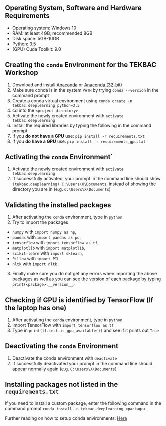 ## Operating System, Software and Hardware Requirements
* Operating system: Windows 10
* RAM: at least 4GB, recommended 8GB
* Disk space: 5GB-10GB
* Python: 3.5
* (GPU) Cuda Toolkit: 9.0

## Creating the `conda` Environment for the TEKBAC Workshop

1. Download and install [Anaconda](https://repo.continuum.io/archive/Anaconda3-4.2.0-Windows-x86_64.exe) or [Anaconda (32-bit)](https://repo.continuum.io/archive/Anaconda3-4.2.0-Windows-x86.exe)
2. Make sure conda is in the system `PATH` by trying `conda --version` in the command prompt
3. Create a conda virtual environment using `conda create -n tekbac.deeplearning python=3.5`
4. cd into the `<project directory>`
5. Activate the newly created environment with `activate tekbac.deeplearning`
6. Install the required libraries by typing the following in the command prompt
7. If you **do not have a GPU** use: `pip install -r requirements.txt`
8. If you **do have a GPU** use: `pip install -r requirements_gpu.txt`

## Activating the `conda` Environment`
1. Activate the newly created environment with `activate tekbac.deeplearning`
2. If successfully activated, your prompt in the command line should show `(tekbac.deeplearning) C:\Users\X\Documents`, instead of showing the directory you are in (e.g. `C:\Users\X\Documents`)

## Validating the installed packages
1. After activating the `conda` environment, type in `python`
2. Try to import the packages 
  * `numpy` with `import numpy as np`, 
  * `pandas` with `import pandas as pd`, 
  * `tensorflow` with `import tensorflow as tf`, 
  * `matplotlib` with `import matplotlib`, 
  * `scikit-learn` with `import sklearn`, 
  * `Pillow` with `import PIL`
  * `nltk` with `import nltk`
3. Finally make sure you do not get any errors when importing the above packages as well as you can see the version of each package by typing `print(<package>.__version__)`

## Checking if GPU is identified by TensorFlow (If the laptop has one)
1. After activating the `conda` environment, type in `python`
2. Import TensorFlow with `import tensorflow as tf`
2. Type in `print(tf.test.is_gpu_available())` and see if it prints out `True`

## Deactivating the `conda` Environment
1. Deactivate the conda environment with `deactivate`
2. If successfully deactivated your prompt in the command line should appear normally again (e.g. `C:\Users\X\Documents`)

## Installing packages not listed in the `requirements.txt`

If you need to install a custom package, enter the following command in the command prompt `conda install -n tekbac.deeplearning <package>`



Further reading on how to setup conda environments: [Here](https://uoa-eresearch.github.io/eresearch-cookbook/recipe/2014/11/20/conda/)